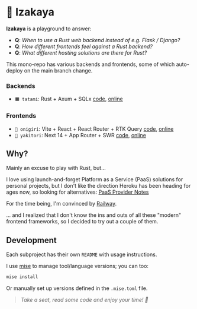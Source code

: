 # 🏮 Izakaya

**Izakaya** is a playground to answer:

* **Q**: _When to use a Rust web backend instead of e.g. Flask / Django?_
* **Q**: _How different frontends feel against a Rust backend?_
* **Q**: _What different hosting solutions are there for Rust?_

This mono-repo has various backends and frontends, some of which
auto-deploy on the main branch change.

### Backends

* `🟧 tatami`: Rust + Axum + SQLx
  [code](./tatami),
  [online](https://tatami.railway.izakaya.dev/)

### Frontends

* `🍙 onigiri`: Vite + React + React Router + RTK Query
  [code](./onigiri),
  [online](https://onigiri.railway.izakaya.dev/)
* `🍗 yakitori`: Next 14 + App Router + SWR
  [code](./yakitori),
  [online](https://yakitori.railway.izakaya.dev/)

## Why?

Mainly an excuse to play with Rust, but...

I love using launch-and-forget Platform as a Service (PaaS) solutions
for personal projects, but I don't like the direction Heroku has been
heading for ages now, so looking for alternatives: [PaaS Provider Notes](./PAAS.md)

For the time being, I'm convinced by [Railway](https://railway.app/).

... and I realized that I don't know the ins and outs of all
these "modern" frontend frameworks, so I decided to try out
a couple of them.

## Development

Each subproject has their own `README` with usage instructions.

I use [mise](https://mise.jdx.dev/) to manage tool/language versions; you can too:

```bash
mise install
```

Or manually set up versions defined in the `.mise.toml` file.

> _Take a seat, read some code and enjoy your time! 🍻_
